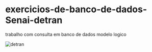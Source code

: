 # exercicios-de-banco-de-dados-Senai-detran
trabalho com consulta em banco de dados modelo logico

![detran](https://github.com/guilhermexavier52/exercicios-de-banco-de-dados-Senai-detran/assets/125416199/bc6f6e57-dbac-4c9b-ab57-297e11cf1e99)

